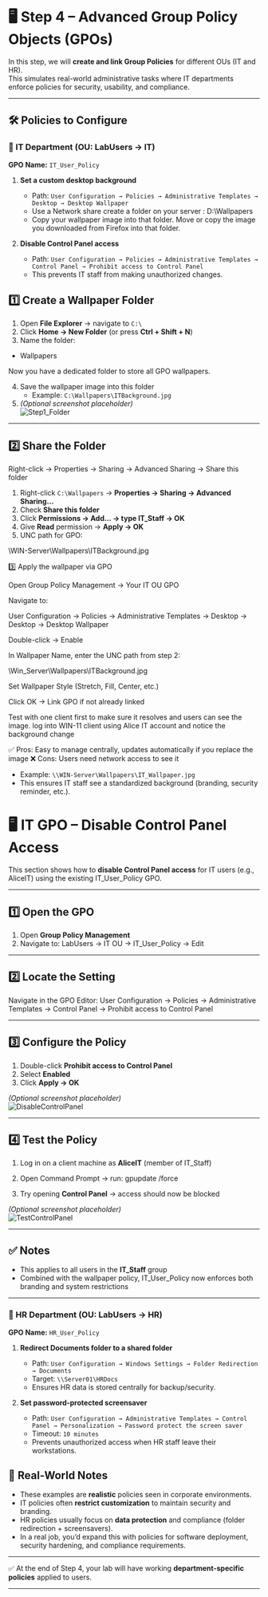 # 🖥️ Step 4 – Advanced Group Policy Objects (GPOs)

In this step, we will **create and link Group Policies** for different OUs (IT and HR).  
This simulates real-world administrative tasks where IT departments enforce policies for security, usability, and compliance.    

---


## 🛠️ Policies to Configure

### 🔹 IT Department (OU: LabUsers → IT)
**GPO Name:** `IT_User_Policy`

1. **Set a custom desktop background**  
   - Path: `User Configuration → Policies → Administrative Templates → Desktop → Desktop Wallpaper`
   - Use a Network share create a folder on your server : D:\Wallpapers
   - Copy your wallpaper image into that folder. Move or copy the image you downloaded from Firefox into that folder.
  
2. **Disable Control Panel access**  
   - Path: `User Configuration → Policies → Administrative Templates → Control Panel → Prohibit access to Control Panel`  
   - This prevents IT staff from making unauthorized changes.




## 1️⃣ Create a Wallpaper Folder

1. Open **File Explorer** → navigate to `C:\`  
2. Click **Home → New Folder** (or press **Ctrl + Shift + N**)  
3. Name the folder:  
- Wallpapers

Now you have a dedicated folder to store all GPO wallpapers.

4. Save the wallpaper image into this folder  
   - Example: `C:\Wallpapers\ITBackground.jpg`  
5. *(Optional screenshot placeholder)*  
![Step1_Folder](./images/step1-folder.png)

---

## 2️⃣ Share the Folder

Right-click → Properties → Sharing → Advanced Sharing → Share this folder

1. Right-click `C:\Wallpapers` → **Properties → Sharing → Advanced Sharing…**  
2. Check **Share this folder**  
3. Click **Permissions → Add… → type IT_Staff → OK**  
4. Give **Read** permission → **Apply → OK**  
5. UNC path for GPO: 

\\WIN-Server\Wallpapers\ITBackground.jpg

3️⃣ Apply the wallpaper via GPO

Open Group Policy Management → Your IT OU GPO

Navigate to:

User Configuration → Policies → Administrative Templates → Desktop → Desktop → Desktop Wallpaper


Double-click → Enable

In Wallpaper Name, enter the UNC path from step 2:

\\Win_Server\Wallpapers\ITBackground.jpg


Set Wallpaper Style (Stretch, Fill, Center, etc.)

Click OK → Link GPO if not already linked

Test with one client first to make sure it resolves and users can see the image.
log into WIN-11 client using Alice IT account and notice the background change 

✅ Pros: Easy to manage centrally, updates automatically if you replace the image
❌ Cons: Users need network access to see it
   - Example: `\\WIN-Server\Wallpapers\IT_Wallpaper.jpg`  
   - This ensures IT staff see a standardized background (branding, security reminder, etc.).


# 🖥️ IT GPO – Disable Control Panel Access

This section shows how to **disable Control Panel access** for IT users (e.g., AliceIT) using the existing IT_User_Policy GPO.

---

## 1️⃣ Open the GPO

1. Open **Group Policy Management**  
2. Navigate to:   LabUsers → IT OU → IT_User_Policy → Edit

---

## 2️⃣ Locate the Setting

Navigate in the GPO Editor:   User Configuration → Policies → Administrative Templates → Control Panel → Prohibit access to Control Panel

---

## 3️⃣ Configure the Policy

1. Double-click **Prohibit access to Control Panel**  
2. Select **Enabled**  
3. Click **Apply → OK**  

*(Optional screenshot placeholder)*  
![DisableControlPanel](./images/disable-controlpanel.png)

---

## 4️⃣ Test the Policy

1. Log in on a client machine as **AliceIT** (member of IT_Staff)  
2. Open Command Prompt → run:   gpupdate /force

3. Try opening **Control Panel** → access should now be blocked  

*(Optional screenshot placeholder)*  
![TestControlPanel](./images/test-controlpanel.png)

---

## ✅ Notes

- This applies to all users in the **IT_Staff** group  
- Combined with the wallpaper policy, IT_User_Policy now enforces both branding and system restrictions









---

### 🔹 HR Department (OU: LabUsers → HR)
**GPO Name:** `HR_User_Policy`

1. **Redirect Documents folder to a shared folder**  
   - Path: `User Configuration → Windows Settings → Folder Redirection → Documents`  
   - Target: `\\Server01\HRDocs`  
   - Ensures HR data is stored centrally for backup/security.

2. **Set password-protected screensaver**  
   - Path: `User Configuration → Administrative Templates → Control Panel → Personalization → Password protect the screen saver`  
   - Timeout: `10 minutes`  
   - Prevents unauthorized access when HR staff leave their workstations.
  















## 🎯 Real-World Notes

- These examples are **realistic** policies seen in corporate environments.  
- IT policies often **restrict customization** to maintain security and branding.  
- HR policies usually focus on **data protection** and compliance (folder redirection + screensavers).  
- In a real job, you’d expand this with policies for software deployment, security hardening, and compliance requirements.

---
✅ At the end of Step 4, your lab will have working **department-specific policies** applied to users.

---
